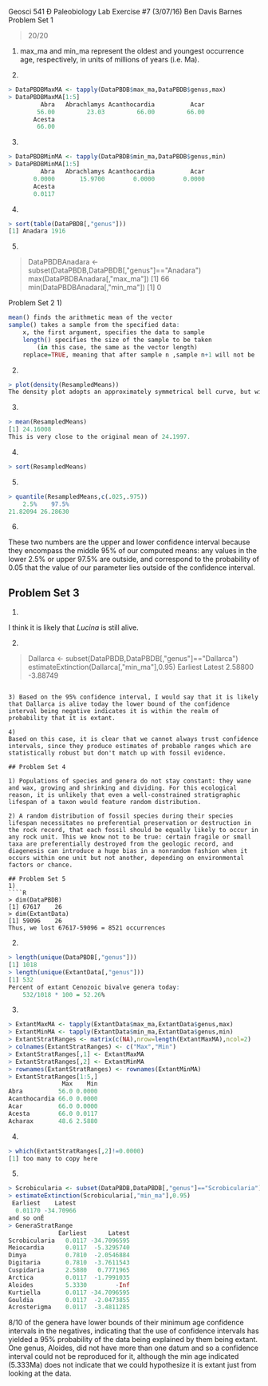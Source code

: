 Geosci 541 Ð Paleobiology
Lab Exercise #7 (3/07/16)
Ben Davis Barnes
Problem Set 1

> 20/20

1)
	max_ma and min_ma represent the oldest and youngest occurrence age, respectively, in units of millions of years (i.e. Ma).

2)

````R
> DataPBDBMaxMA <- tapply(DataPBDB$max_ma,DataPBDB$genus,max)
> DataPBDBMaxMA[1:5]
         Abra   Abrachlamys Acanthocardia          Acar 
        56.00         23.03         66.00         66.00 
       Acesta 
        66.00
````

3)
````R
> DataPBDBMinMA <- tapply(DataPBDB$min_ma,DataPBDB$genus,min)
> DataPBDBMinMA[1:5]
         Abra   Abrachlamys Acanthocardia          Acar 
       0.0000       15.9700        0.0000        0.0000 
       Acesta 
       0.0117	
````

4)

````R
> sort(table(DataPBDB[,"genus"]))
[1] Anadara 1916
````

5)
> DataPBDBAnadara <- subset(DataPBDB,DataPBDB[,"genus"]=="Anadara")
> max(DataPBDBAnadara[,"max_ma"])
[1] 66
> min(DataPBDBAnadara[,"min_ma"])
[1] 0

Problem Set 2
1)

````R
mean() finds the arithmetic mean of the vector
sample() takes a sample from the specified data:
	x, the first argument, specifies the data to sample
	length() specifies the size of the sample to be taken
		(in this case, the same as the vector length)
	replace=TRUE, meaning that after sample n ,sample n+1 will not be 		drawing from the total data except for n: replacement of 			data occurs
````

2)

````R
> plot(density(ResampledMeans))
The density plot adopts an approximately symmetrical bell curve, but with a much more narrow distribution (very narrow range). However, in general I would call it to a Gaussian distribution.
````

3)

````R
> mean(ResampledMeans)
[1] 24.16008
This is very close to the original mean of 24.1997.
````

4)

````R
> sort(ResampledMeans)
````

5)

````R
> quantile(ResampledMeans,c(.025,.975))
    2.5%    97.5% 
21.82094 26.28630
````

6)

These two numbers are the upper and lower confidence interval because they encompass the middle 95% of our computed means: any values in the lower 2.5% or upper 97.5% are outside, and correspond to the probability of 0.05 that the value of our parameter lies outside of the confidence interval.


## Problem Set 3

1)
I think it is likely that *Lucina* is still alive.

2)
> Dallarca <- subset(DataPBDB,DataPBDB[,"genus"]=="Dallarca")
> estimateExtinction(Dallarca[,"min_ma"],0.95)
Earliest   Latest 
 2.58800 -3.88749
````

3) Based on the 95% confidence interval, I would say that it is likely that Dallarca is alive today the lower bound of the confidence interval being negative indicates it is within the realm of probability that it is extant.

4)
Based on this case, it is clear that we cannot always trust confidence intervals, since they produce estimates of probable ranges which are statistically robust but don't match up with fossil evidence.

## Problem Set 4

1) Populations of species and genera do not stay constant: they wane and wax, growing and shrinking and dividing. For this ecological reason, it is unlikely that even a well-constrained stratigraphic lifespan of a taxon would feature random distribution.

2) A random distribution of fossil species during their species lifespan necessitates no preferential preservation or destruction in the rock record, that each fossil should be equally likely to occur in any rock unit. This we know not to be true: certain fragile or small taxa are preferentially destroyed from the geologic record, and diagenesis can introduce a huge bias in a nonrandom fashion when it occurs within one unit but not another, depending on environmental factors or chance.

## Problem Set 5
1)
````R
> dim(DataPBDB)
[1] 67617    26
> dim(ExtantData)
[1] 59096    26
Thus, we lost 67617-59096 = 8521 occurrences
````

2)
````R
> length(unique(DataPBDB[,"genus"]))
[1] 1018
> length(unique(ExtantData[,"genus"]))
[1] 532
Percent of extant Cenozoic bivalve genera today:
	532/1018 * 100 = 52.26%
````

3)
````R
> ExtantMaxMA <- tapply(ExtantData$max_ma,ExtantData$genus,max)
> ExtantMinMA <- tapply(ExtantData$min_ma,ExtantData$genus,min)
> ExtantStratRanges <- matrix(c(NA),nrow=length(ExtantMaxMA),ncol=2)
> colnames(ExtantStratRanges) <- c("Max","Min")
> ExtantStratRanges[,1] <- ExtantMaxMA
> ExtantStratRanges[,2] <- ExtantMinMA
> rownames(ExtantStratRanges) <- rownames(ExtantMinMA)
> ExtantStratRanges[1:5,]
               Max    Min
Abra          56.0 0.0000
Acanthocardia 66.0 0.0000
Acar          66.0 0.0000
Acesta        66.0 0.0117
Acharax       48.6 2.5880
````

4)
````R
> which(ExtantStratRanges[,2]!=0.0000)
[1] too many to copy here
````

5)
````R
> Scrobicularia <- subset(DataPBDB,DataPBDB[,"genus"]=="Scrobicularia")
> estimateExtinction(Scrobicularia[,"min_ma"],0.95)
 Earliest    Latest 
  0.01170 -34.70966
and so onÉ
> GeneraStratRange
              Earliest      Latest
Scrobicularia   0.0117 -34.7096595
Meiocardia      0.0117  -5.3295740
Dimya           0.7810  -2.0546884
Digitaria       0.7810  -3.7611543
Cuspidaria      2.5880   0.7771965
Arctica         0.0117  -1.7991035
Aloides         5.3330        -Inf
Kurtiella       0.0117 -34.7096595
Gouldia         0.0117  -2.0473855
Acrosterigma    0.0117  -3.4811285
````

8/10 of the genera have lower bounds of their minimum age confidence intervals in the negatives, indicating that the use of confidence intervals has yielded a 95% probability of the data being explained by them being extant. One genus, Aloides, did not have more than one datum and so a confidence interval could not be reproduced for it, although the min age indicated (5.333Ma) does not indicate that we could hypothesize it is extant just from looking at the data.
